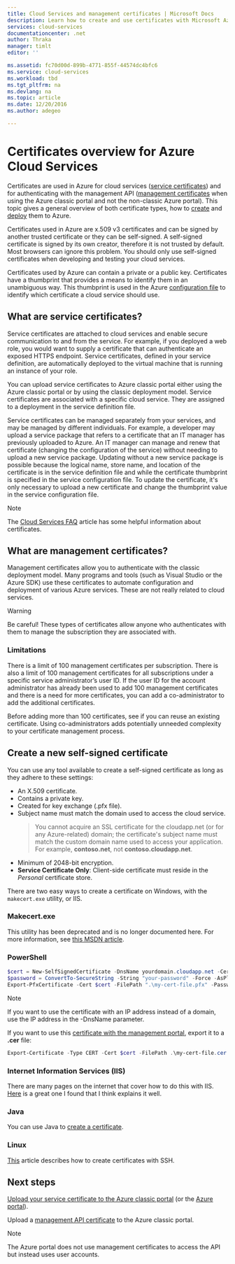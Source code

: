 ```yaml
---
title: Cloud Services and management certificates | Microsoft Docs
description: Learn how to create and use certificates with Microsoft Azure
services: cloud-services
documentationcenter: .net
author: Thraka
manager: timlt
editor: ''

ms.assetid: fc70d00d-899b-4771-855f-44574dc4bfc6
ms.service: cloud-services
ms.workload: tbd
ms.tgt_pltfrm: na
ms.devlang: na
ms.topic: article
ms.date: 12/20/2016
ms.author: adegeo

---
```

# Certificates overview for Azure Cloud Services
Certificates are used in Azure for cloud services ([service certificates](#what-are-service-certificates)) and for authenticating with the management API ([management certificates](#what-are-management-certificates) when using the Azure classic portal and not the non-classic Azure portal). This topic gives a general overview of both certificate types, how to [create](#create) and [deploy](#deploy) them to Azure.

Certificates used in Azure are x.509 v3 certificates and can be signed by another trusted certificate or they can be self-signed. A self-signed certificate is signed by its own creator, therefore it is not trusted by default. Most browsers can ignore this problem. You should only use self-signed certificates when developing and testing your cloud services. 

Certificates used by Azure can contain a private or a public key. Certificates have a thumbprint that provides a means to identify them in an unambiguous way. This thumbprint is used in the Azure [configuration file](cloud-services-configure-ssl-certificate.md) to identify which certificate a cloud service should use. 

## What are service certificates?
Service certificates are attached to cloud services and enable secure communication to and from the service. For example, if you deployed a web role, you would want to supply a certificate that can authenticate an exposed HTTPS endpoint. Service certificates, defined in your service definition, are automatically deployed to the virtual machine that is running an instance of your role. 

You can upload service certificates to Azure classic portal either using the Azure classic portal or by using the classic deployment model. Service certificates are associated with a specific cloud service. They are assigned to a deployment in the service definition file.

Service certificates can be managed separately from your services, and may be managed by different individuals. For example, a developer may upload a service package that refers to a certificate that an IT manager has previously uploaded to Azure. An IT manager can manage and renew that certificate (changing the configuration of the service) without needing to upload a new service package. Updating without a new service package is possible because the logical name, store name, and location of the certificate is in the service definition file and while the certificate thumbprint is specified in the service configuration file. To update the certificate, it's only necessary to upload a new certificate and change the thumbprint value in the service configuration file.

>[!Note]
>The [Cloud Services FAQ](cloud-services-faq.md#certificates) article has some helpful information about certificates.

## What are management certificates?
Management certificates allow you to authenticate with the classic deployment model. Many programs and tools (such as Visual Studio or the Azure SDK) use these certificates to automate configuration and deployment of various Azure services. These are not really related to cloud services. 

> [!WARNING]
> Be careful! These types of certificates allow anyone who authenticates with them to manage the subscription they are associated with. 
> 
> 

### Limitations
There is a limit of 100 management certificates per subscription. There is also a limit of 100 management certificates for all subscriptions under a specific service administrator’s user ID. If the user ID for the account administrator has already been used to add 100 management certificates and there is a need for more certificates, you can add a co-administrator to add the additional certificates. 

Before adding more than 100 certificates, see if you can reuse an existing certificate. Using co-administrators adds potentially unneeded complexity to your certificate management process.

<a name="create"></a>
## Create a new self-signed certificate
You can use any tool available to create a self-signed certificate as long as they adhere to these settings:

* An X.509 certificate.
* Contains a private key.
* Created for key exchange (.pfx file).
* Subject name must match the domain used to access the cloud service. 
    > You cannot acquire an SSL certificate for the cloudapp.net (or for any Azure-related) domain; the certificate's subject name must match the custom domain name used to access your application. For example, **contoso.net**, not **contoso.cloudapp.net**.
* Minimum of 2048-bit encryption.
* **Service Certificate Only**: Client-side certificate must reside in the *Personal* certificate store.

There are two easy ways to create a certificate on Windows, with the `makecert.exe` utility, or IIS.

### Makecert.exe
This utility has been deprecated and is no longer documented here. For more information, see [this MSDN article](https://msdn.microsoft.com/library/windows/desktop/aa386968).

### PowerShell
```powershell
$cert = New-SelfSignedCertificate -DnsName yourdomain.cloudapp.net -CertStoreLocation "cert:\LocalMachine\My"
$password = ConvertTo-SecureString -String "your-password" -Force -AsPlainText
Export-PfxCertificate -Cert $cert -FilePath ".\my-cert-file.pfx" -Password $password
```

> [!NOTE]
> If you want to use the certificate with an IP address instead of a domain, use the IP address in the -DnsName parameter.
> 
> 

If you want to use this [certificate with the management portal](../azure-api-management-certs.md), export it to a **.cer** file:

```powershell
Export-Certificate -Type CERT -Cert $cert -FilePath .\my-cert-file.cer
```

### Internet Information Services (IIS)
There are many pages on the internet that cover how to do this with IIS. [Here](https://www.sslshopper.com/article-how-to-create-a-self-signed-certificate-in-iis-7.html) is a great one I found that I think explains it well. 

### Java
You can use Java to [create a certificate](../app-service-web/java-create-azure-website-using-java-sdk.md#create-a-certificate).

### Linux
[This](../virtual-machines/virtual-machines-linux-mac-create-ssh-keys.md?toc=%2fazure%2fvirtual-machines%2flinux%2ftoc.json) article describes how to create certificates with SSH.

## Next steps
[Upload your service certificate to the Azure classic portal](cloud-services-configure-ssl-certificate.md) (or the [Azure portal](cloud-services-configure-ssl-certificate-portal.md)).

Upload a [management API certificate](../azure-api-management-certs.md) to the Azure classic portal.

> [!NOTE]
> The Azure portal does not use management certificates to access the API but instead uses user accounts.
> 
> 

